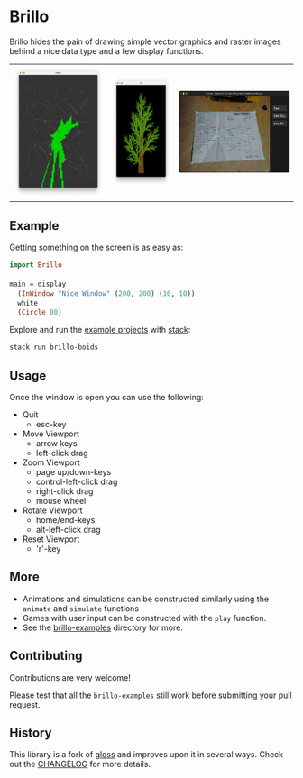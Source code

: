 # Brillo

Brillo hides the pain of drawing simple vector graphics and raster images
behind a nice data type and a few display functions.

<table>
  <tr>
    <td>
      <img
        src="brillo-examples/picture/Visibility/screenshot.png"
        width="228"
        height="235"
      >
    </td>
    <td>
      <img
        src="brillo-examples/picture/Tree/screenshot.png"
        width="153"
        height="198"
      >
    </td>
    <td>
      <img
        src="brillo-examples/images/perspec.png"
        width="280"
        height="145"
      >
    </td>
  </tr>
</table>


## Example

Getting something on the screen is as easy as:

```hs
import Brillo

main = display
  (InWindow "Nice Window" (200, 200) (10, 10))
  white
  (Circle 80)
```

Explore and run the [example projects](./brillo-examples/README.md)
with [stack](http://haskellstack.org):

```sh
stack run brillo-boids
```


## Usage

Once the window is open you can use the following:

- Quit
  - esc-key
- Move Viewport
  - arrow keys
  - left-click drag
- Zoom Viewport
  - page up/down-keys
  - control-left-click drag
  - right-click drag
  - mouse wheel
- Rotate Viewport
  - home/end-keys
  - alt-left-click drag
- Reset Viewport
  - 'r'-key


## More

- Animations and simulations can be constructed similarly
    using the `animate` and `simulate` functions
- Games with user input can be constructed with the `play` function.
- See the [brillo-examples](./brillo-examples/README.md) directory for more.


## Contributing

Contributions are very welcome!

Please test that all the `brillo-examples` still work
before submitting your pull request.


## History

This library is a fork of [gloss](https://github.com/benl23x5/gloss)
and improves upon it in several ways.
Check out the [CHANGELOG](./CHANGELOG.md) for more details.
